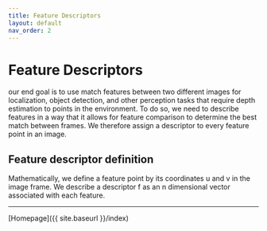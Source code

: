 ```yaml
---
title: Feature Descriptors
layout: default
nav_order: 2
---
```

# Feature Descriptors
our end goal is to use match features between two different images for localization, object detection, and other perception tasks that require depth estimation to points in the environment. To do so, we need to describe features in a way that it allows for feature comparison to determine the best match between frames. We therefore assign a descriptor to every feature point in an image.

## Feature descriptor definition
Mathematically, we define a feature point by its coordinates u and v in the image frame.
We describe a descriptor f as an n dimensional vector associated with each feature.

---

[Homepage]({{ site.baseurl }}/index)

